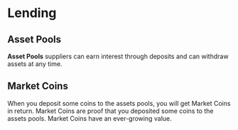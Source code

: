 # Lending

## Asset Pools

**Asset Pools** suppliers can earn interest through deposits and can withdraw assets at any time.

## Market Coins

When you deposit some coins to the assets pools, you will get Market Coins in return. Market Coins are proof that you deposited some coins to the assets pools. Market Coins have an ever-growing value.
